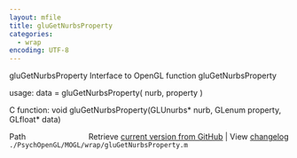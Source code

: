 ```yaml
---
layout: mfile
title: gluGetNurbsProperty
categories:
  - wrap
encoding: UTF-8
---
```


gluGetNurbsProperty  Interface to OpenGL function gluGetNurbsProperty

usage:  data = gluGetNurbsProperty\( nurb, property \)

C function:  void gluGetNurbsProperty\(GLUnurbs\* nurb, GLenum property, GLfloat\* data\)


<div class="code_header" style="text-align:right;">
  <span style="float:left;">Path&nbsp;&nbsp;</span> <span class="counter">Retrieve <a href=
  "https://raw.github.com/Psychtoolbox-3/Psychtoolbox-3/beta/./PsychOpenGL/MOGL/wrap/gluGetNurbsProperty.m">current version from GitHub</a> | View <a href=
  "https://github.com/Psychtoolbox-3/Psychtoolbox-3/commits/beta/./PsychOpenGL/MOGL/wrap/gluGetNurbsProperty.m">changelog</a></span>
</div>
<div class="code">
  <code>./PsychOpenGL/MOGL/wrap/gluGetNurbsProperty.m</code>
</div>
